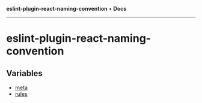 **eslint-plugin-react-naming-convention** • **Docs**

***

# eslint-plugin-react-naming-convention

## Variables

- [meta](variables/meta.md)
- [rules](variables/rules.md)
